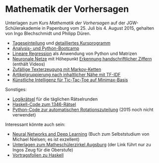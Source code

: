 # Mathematik der Vorhersagen

Unterlagen zum Kurs *Mathematik der Vorhersagen* auf der JGW-Schülerakademie in
Papenburg vom 25. Juli bis 4. August 2015, gehalten von Ingo Blechschmidt und
Philipp Düren.

* [Tageseinteilung](ablaufplan.jpeg) und [detailliertes Kursprogramm](ablauf.txt)
* [Analysis- und Python-Bootcamp](bootcamp)
* [Lineare Regression](lineare-regression) als Anwendung von Python und Matrizen
* [Neuronale Netze](neuronale-netze) mit Höhepunkt [Erkennung handschriftlicher Ziffern](neuronale-netze/ziffern) (enthält Videos)
* [Zufällige Texterzeugung mit Markov-Ketten](markov-ketten)
* [Artikelgruppierung nach inhaltlicher Nähe mit TF-IDF](tf-idf)
* [Künstliche Intelligenz für Tic-Tac-Toe auf Minimax-Basis](tic-tac-toe)

Sonstiges:

* [Logikrätsel](mathe-vorm-kuchen.txt) für die täglichen Rätselrunden
* [Haskell-Code zum 1346-Rätsel](robins-1346-raetsel)
* [Python-Code zur automatischen Rotationszuteilung](rotationszuteilung) (2015 noch nicht verwendet)

Interessant könnte auch sein:

* [Neural Networks and Deep Learning](http://neuralnetworksanddeeplearning.com/) (Buch zum Selbststudium von Michael Nielsen; es ist exzellent)
* [Unterlagen zum Matheschülerzirkel Augsburg](https://github.com/iblech/mathezirkel-kurs/) (der Link führt nur zu Ingos Zeug für die Oberstufe)
* [Vortragsfolien zu Haskell](https://github.com/iblech/vortrag-haskell)
